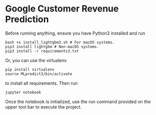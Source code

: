 # Google Customer Revenue Prediction

Before running anything, ensure you have Python3 installed and run
```
bash +x install_lightgbm3.sh # For macOS systems.
pip3 install lightgbm # Non-macOS systems.
pip3 install -r requirements3.txt
```

Or, you can use the virtualenv 
```
pip install virtualenv
source MLpredict3/bin/activate
```

to install all requirements. Then run 
```
jupyter notebook
```

Once the notebook is initialized, use the run command provided on the upper tool bar to execute the project. 
